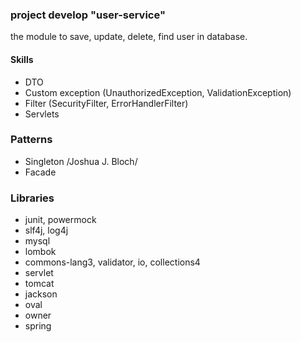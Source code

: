 ### project develop "user-service"

the module to save, update, delete, find user in database.

#### Skills
* DTO
* Custom exception (UnauthorizedException, ValidationException)
* Filter (SecurityFilter, ErrorHandlerFilter)
* Servlets


### Patterns
* Singleton /Joshua J. Bloch/
* Facade


### Libraries
* junit, powermock
* slf4j, log4j
* mysql
* lombok
* commons-lang3, validator, io, collections4
* servlet
* tomcat
* jackson
* oval
* owner
* spring
